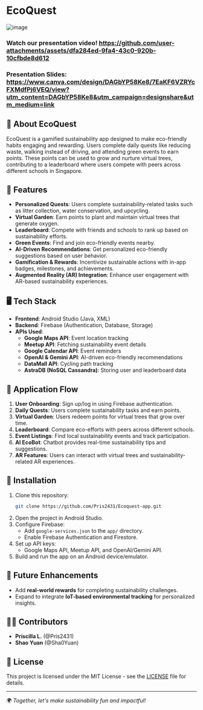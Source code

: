 # EcoQuest
![image](https://github.com/user-attachments/assets/c4ff12a0-bc55-4f1c-a7f0-fce04562702d)
### Watch our presentation video! https://github.com/user-attachments/assets/dfa284ed-9fa4-43c0-920b-10cfbde8d612
### Presentation Slides: https://www.canva.com/design/DAGbYP58Ke8/7EaKF6VZRYcFXMdfPj6VEQ/view?utm_content=DAGbYP58Ke8&utm_campaign=designshare&utm_medium=link

## 🌱 About EcoQuest
EcoQuest is a gamified sustainability app designed to make eco-friendly habits engaging and rewarding. Users complete daily quests like reducing waste, walking instead of driving, and attending green events to earn points. These points can be used to grow and nurture virtual trees, contributing to a leaderboard where users compete with peers across different schools in Singapore.

## 🎯 Features
- **Personalized Quests**: Users complete sustainability-related tasks such as litter collection, water conservation, and upcycling.
- **Virtual Garden**: Earn points to plant and maintain virtual trees that generate oxygen.
- **Leaderboard**: Compete with friends and schools to rank up based on sustainability efforts.
- **Green Events**: Find and join eco-friendly events nearby.
- **AI-Driven Recommendations**: Get personalized eco-friendly suggestions based on user behavior.
- **Gamification & Rewards**: Incentivize sustainable actions with in-app badges, milestones, and achievements.
- **Augmented Reality (AR) Integration**: Enhance user engagement with AR-based sustainability experiences.

## 🖥️ Tech Stack
- **Frontend**: Android Studio (Java, XML)
- **Backend**: Firebase (Authentication, Database, Storage)
- **APIs Used**:
  - **Google Maps API**: Event location tracking
  - **Meetup API**: Fetching sustainability event details
  - **Google Calendar API**: Event reminders
  - **OpenAI & Gemini API**: AI-driven eco-friendly recommendations
  - **DataMall API**: Cycling path tracking
  - **AstraDB (NoSQL Cassandra)**: Storing user and leaderboard data

## 📱 Application Flow
1. **User Onboarding**: Sign up/log in using Firebase authentication.
2. **Daily Quests**: Users complete sustainability tasks and earn points.
3. **Virtual Garden**: Users redeem points for virtual trees that grow over time.
4. **Leaderboard**: Compare eco-efforts with peers across different schools.
5. **Event Listings**: Find local sustainability events and track participation.
6. **AI EcoBot**: Chatbot provides real-time sustainability tips and suggestions.
7. **AR Features**: Users can interact with virtual trees and sustainability-related AR experiences.

## 🔧 Installation
1. Clone this repository:
   ```bash
   git clone https://github.com/Pris2431/Ecoquest-app.git
   ```
2. Open the project in Android Studio.
3. Configure Firebase:
   - Add `google-services.json` to the `app/` directory.
   - Enable Firebase Authentication and Firestore.
4. Set up API keys:
   - Google Maps API, Meetup API, and OpenAI/Gemini API.
5. Build and run the app on an Android device/emulator.

## 📌 Future Enhancements
- Add **real-world rewards** for completing sustainability challenges.
- Expand to integrate **IoT-based environmental tracking** for personalized insights.

## 👩‍💻 Contributors
- **Priscilla L.** (@Pris2431)
- **Shao Yuan** (@Sha0Yuan)

## 📜 License
This project is licensed under the MIT License - see the [LICENSE](LICENSE) file for details.

---
🌍 *Together, let's make sustainability fun and impactful!*

